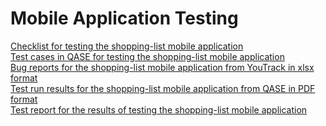 # Mobile Application Testing
[Checklist for testing the shopping-list mobile application](https://docs.google.com/spreadsheets/d/1YY5vuiVou_jdgdHtCZK9jd6LmAeHKXSAJoNTSxKGU0s/edit?gid=0#gid=0)<br>
[Test cases in QASE for testing the shopping-list mobile application](https://github.com/darimatveeva/mobile/blob/main/test%20cases%20for%20shopping-list.pdf)<br>
[Bug reports for the shopping-list mobile application from YouTrack in xlsx format](https://github.com/darimatveeva/mobile/blob/main/Bug-reports%20mobile%20Matsveyeva.xlsx)<br>
[Test run results for the shopping-list mobile application from QASE in PDF format](https://github.com/darimatveeva/mobile/blob/main/G7-Test-run%20mobile%20Matsveyeva.pdf)<br>
[Test report for the results of testing the shopping-list mobile application](https://github.com/darimatveeva/mobile/blob/main/Test-Summary-Report-by-Darya%20Matsveyeva.docx)
